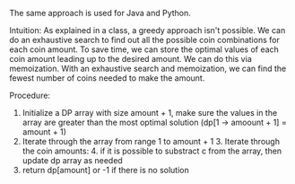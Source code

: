 The same approach is used for Java and Python.

Intuition: 
    As explained in a class, a greedy approach isn't possible. We can do an exhaustive search to find out all the possible coin combinations for each coin amount. To save time, we can store the optimal values of each coin amount leading up to the desired amount. We can do this via memoization. With an exhaustive search and memoization, we can find the fewest number of coins needed to make the amount. 

Procedure:
1. Initialize a DP array with size amount + 1, make sure the values in the array are greater than the most optimal solution (dp[1 -> amoount + 1] = amount + 1)
2. Iterate through the array from range 1 to amount + 1
    3. Iterate through the coin amounts:
        4. if it is possible to substract c from the array, then update dp array as needed
5. return dp[amount] or -1 if there is no solution